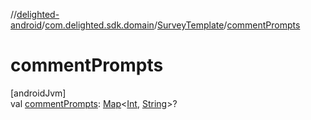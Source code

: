 //[delighted-android](../../../index.md)/[com.delighted.sdk.domain](../index.md)/[SurveyTemplate](index.md)/[commentPrompts](comment-prompts.md)

# commentPrompts

[androidJvm]\
val [commentPrompts](comment-prompts.md): [Map](https://kotlinlang.org/api/latest/jvm/stdlib/kotlin.collections/-map/index.html)&lt;[Int](https://kotlinlang.org/api/latest/jvm/stdlib/kotlin/-int/index.html), [String](https://kotlinlang.org/api/latest/jvm/stdlib/kotlin/-string/index.html)&gt;?
